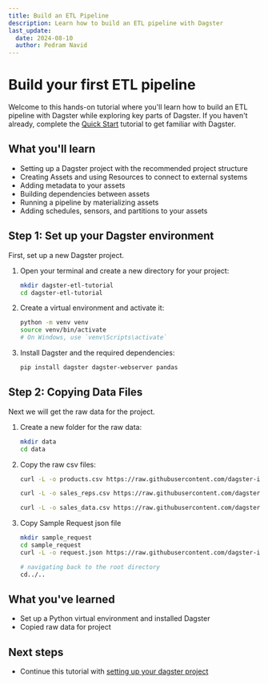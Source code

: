 ```yaml
---
title: Build an ETL Pipeline
description: Learn how to build an ETL pipeline with Dagster
last_update:
  date: 2024-08-10
  author: Pedram Navid
---
```


# Build your first ETL pipeline

Welcome to this hands-on tutorial where you'll learn how to build an ETL pipeline with Dagster while exploring key parts of Dagster.
If you haven't already, complete the [Quick Start](/getting-started/quickstart) tutorial to get familiar with Dagster.

## What you'll learn

- Setting up a Dagster project with the recommended project structure
- Creating Assets and using Resources to connect to external systems
- Adding metadata to your assets
- Building dependencies between assets
- Running a pipeline by materializing assets
- Adding schedules, sensors, and partitions to your assets

## Step 1: Set up your Dagster environment

First, set up a new Dagster project.

1. Open your terminal and create a new directory for your project:

   ```bash title="Create a new directory"
   mkdir dagster-etl-tutorial
   cd dagster-etl-tutorial
   ```

2. Create a virtual environment and activate it:

   ```bash title="Create a virtual environment"
   python -m venv venv
   source venv/bin/activate
   # On Windows, use `venv\Scripts\activate`
   ```

3. Install Dagster and the required dependencies:

   ```bash title="Install Dagster and dependencies"
   pip install dagster dagster-webserver pandas
   ```

## Step 2: Copying Data Files

Next we will get the raw data for the project. 

1. Create a new folder for the raw data:

   ```bash title="Create the data directory"
   mkdir data
   cd data
   ```

2. Copy the raw csv files:

   ```bash title="Copy the csv files"
   curl -L -o products.csv https://raw.githubusercontent.com/dagster-io/dagster/refs/heads/master/examples/docs_beta_snippets/docs_beta_snippets/guides/tutorials/etl_tutorial/data/products.csv

   curl -L -o sales_reps.csv https://raw.githubusercontent.com/dagster-io/dagster/refs/heads/master/examples/docs_beta_snippets/docs_beta_snippets/guides/tutorials/etl_tutorial/data/sales_reps.csv

   curl -L -o sales_data.csv https://raw.githubusercontent.com/dagster-io/dagster/refs/heads/master/examples/docs_beta_snippets/docs_beta_snippets/guides/tutorials/etl_tutorial/data/sales_data.csv  
   ```
3. Copy Sample Request json file

   ```bash title="Create the sample request"
   mkdir sample_request
   cd sample_request
   curl -L -o request.json https://raw.githubusercontent.com/dagster-io/dagster/refs/heads/master/examples/docs_beta_snippets/docs_beta_snippets/guides/tutorials/etl_tutorial/data/sample_request/request.json
   
   # navigating back to the root directory
   cd../..
   ```



## What you've learned

- Set up a Python virtual environment and installed Dagster
- Copied raw data for project

## Next steps

- Continue this tutorial with [setting up your dagster project ](/tutorial/dagster-project-setup)

